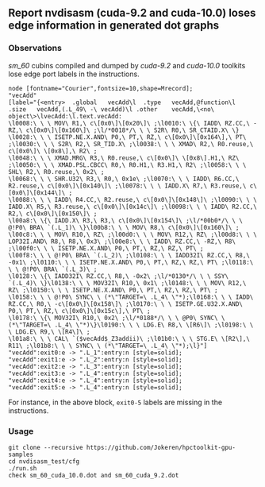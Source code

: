 ## Report nvdisasm (cuda-9.2 and cuda-10.0) loses edge information in generated dot graphs

### Observations

*sm_60* cubins compiled and dumped by *cuda-9.2* and *cuda-10.0* toolkits lose edge port labels in the instructions.

    node [fontname="Courier",fontsize=10,shape=Mrecord];
    "vecAdd"
    [label="{<entry>  .global   vecAdd\l  .type   vecAdd,@function\l  .size   vecAdd,(.L_49\ -\ vecAdd)\l .other    vecAdd,\<no\ object\>\lvecAdd:\l.text.vecAdd:
    \l0008:\ \ \ MOV\ R1,\ c\[0x0\]\[0x20\]\ ;\l0010:\ \{\ IADD\ RZ.CC,\ -RZ,\ c\[0x0\]\[0x160\]\ ;\l/*0018*/\ \ \ S2R\ R0,\ SR_CTAID.X\ \}
    \l0028:\ \ \ ISETP.NE.X.AND\ P0,\ PT,\ RZ,\ c\[0x0\]\[0x164\],\ PT\ ;\l0030:\ \ \ S2R\ R2,\ SR_TID.X\ ;\l0038:\ \ \ XMAD\ R2,\ R0.reuse,\ c\[0x0\]\ \[0x8\],\ R2\ ;
    \l0048:\ \ \ XMAD.MRG\ R3,\ R0.reuse,\ c\[0x0\]\ \[0x8\].H1,\ RZ\ ;\l0050:\ \ \ XMAD.PSL.CBCC\ R0,\ R0.H1,\ R3.H1,\ R2\ ;\l0058:\ \ \ SHL\ R2,\ R0.reuse,\ 0x2\ ;
    \l0068:\ \ \ SHR.U32\ R3,\ R0,\ 0x1e\ ;\l0070:\ \ \ IADD\ R6.CC,\ R2.reuse,\ c\[0x0\]\[0x140\]\ ;\l0078:\ \ \ IADD.X\ R7,\ R3.reuse,\ c\[0x0\]\[0x144\]\ ;
    \l0088:\ \ \ IADD\ R4.CC,\ R2.reuse,\ c\[0x0\]\[0x148\]\ ;\l0090:\ \ \ IADD.X\ R5,\ R3.reuse,\ c\[0x0\]\[0x14c\]\ ;\l0098:\ \ \ IADD\ R2.CC,\ R2,\ c\[0x0\]\[0x150\]\ ;
    \l00a8:\ \{\ IADD.X\ R3,\ R3,\ c\[0x0\]\[0x154\]\ ;\l/*00b0*/\ \ \ @!P0\ BRA\ `(.L_1)\ \}\l00b8:\ \ \ MOV\ R8,\ c\[0x0\]\[0x160\]\ ;
    \l00c8:\ \ \ MOV\ R10,\ RZ\ ;\l00d0:\ \ \ MOV\ R12,\ RZ\ ;\l00d8:\ \ \ LOP32I.AND\ R8,\ R8,\ 0x3\ ;\l00e8:\ \ \ IADD\ RZ.CC,\ -RZ,\ R8\ ;\l00f0:\ \ \ ISETP.NE.X.AND\ P0,\ PT,\ RZ,\ RZ,\ PT\ ;
    \l00f8:\ \ \ @!P0\ BRA\ `(.L_2)\ ;\l0108:\ \ \ IADD32I\ RZ.CC,\ R8,\ -0x1\ ;\l0110:\ \ \ ISETP.NE.X.AND\ P0,\ PT,\ RZ,\ RZ,\ PT\ ;\l0118:\ \ \ @!P0\ BRA\ `(.L_3)\ ;
    \l0128:\ \{\ IADD32I\ RZ.CC,\ R8,\ -0x2\ ;\l/*0130*/\ \ \ SSY\ `(.L_4)\ \}\l0138:\ \ \ MOV32I\ R10,\ 0x1\ ;\l0148:\ \ \ MOV\ R12,\ RZ\ ;\l0150:\ \ \ ISETP.NE.X.AND\ P0,\ PT,\ RZ,\ RZ,\ PT\ ;
    \l0158:\ \ \ @!P0\ SYNC\ \ (*\"TARGET=\ .L_4\ \"*);\l0168:\ \ \ IADD\ RZ.CC,\ R0,\ -c\[0x0\]\[0x158\]\ ;\l0170:\ \ \ ISETP.GE.U32.X.AND\ P0,\ PT,\ RZ,\ c\[0x0\]\[0x15c\],\ PT\ ;
    \l0178:\ \{\ MOV32I\ R10,\ 0x2\ ;\l/*0188*/\ \ \ @P0\ SYNC\ \ (*\"TARGET=\ .L_4\ \"*)\}\l0190:\ \ \ LDG.E\ R8,\ \[R6\]\ ;\l0198:\ \ \ LDG.E\ R9,\ \[R4\]\ ;
    \l01a8:\ \ \ CAL\ `($vecAdd$_Z3addii)\ ;\l01b0:\ \ \ STG.E\ \[R2\],\ R11\ ;\l01b8:\ \ \ SYNC\ \ (*\"TARGET=\ .L_4\ \"*);\l}"]                                                                                                    
    "vecAdd":exit0:e -> ".L_1":entry:n [style=solid];
    "vecAdd":exit1:e -> ".L_2":entry:n [style=solid];
    "vecAdd":exit2:e -> ".L_3":entry:n [style=solid];
    "vecAdd":exit3:e -> ".L_4":entry:n [style=solid];
    "vecAdd":exit4:e -> ".L_4":entry:n [style=solid];
    "vecAdd":exit5:e -> ".L_4":entry:n [style=solid];
    
For instance, in the above block, `exit0-5` labels are missing in the instructions.

### Usage

    git clone --recursive https://github.com/Jokeren/hpctoolkit-gpu-samples
    cd nvdisasm_test/cfg
    ./run.sh
    check sm_60_cuda_10.0.dot and sm_60_cuda_9.2.dot
